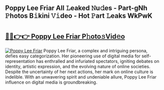 ## Poppy Lee Friar All 𝙻eaked 𝙽u𝚍es - Part-gNh 𝙿hotos B𝚒kini 𝚅𝚒deo - Hot 𝙿art 𝙻eaks WkPwK

# <h2><a href="http://ld39ft7.urlbe.top/?page=Poppy+Lee+Friar">🔗🔗👉👉 Poppy Lee Friar P𝚑oto𝚜Vid𝚎o</a></h2>

[![Poppy Lee Friar](https://i.imgur.com/eBuTRDB.gif)](http://ld39ft7.urlbe.top/?page=Poppy+Lee+Friar)
Poppy Lee Friar, a complex and intriguing persona, defies easy categorization. Her pioneering use of digital media for self-representation has enthralled and infuriated spectators, igniting debates on identity, artistic expression, and the evolving nature of online societies. Despite the uncertainty of her next actions, her mark on online culture is indelible. With an unwavering spirit and undeniable allure, Poppy Lee Friar influence on digital media is groundbreaking.
